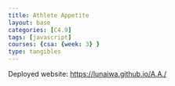 ```yaml
---
title: Athlete Appetite 
layout: base
categories: [C4.9]
tags: [javascript]
courses: {csa: {week: 3} }
type: tangibles
---
```


Deployed website: https://lunaiwa.github.io/A.A./